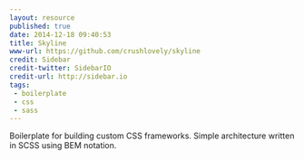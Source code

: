```yaml
---
layout: resource
published: true
date: 2014-12-18 09:40:53
title: Skyline
www-url: https://github.com/crushlovely/skyline
credit: Sidebar
credit-twitter: SidebarIO
credit-url: http://sidebar.io
tags: 
 - boilerplate
 - css
 - sass
---
```


Boilerplate for building custom CSS frameworks. Simple architecture written in SCSS using BEM notation.